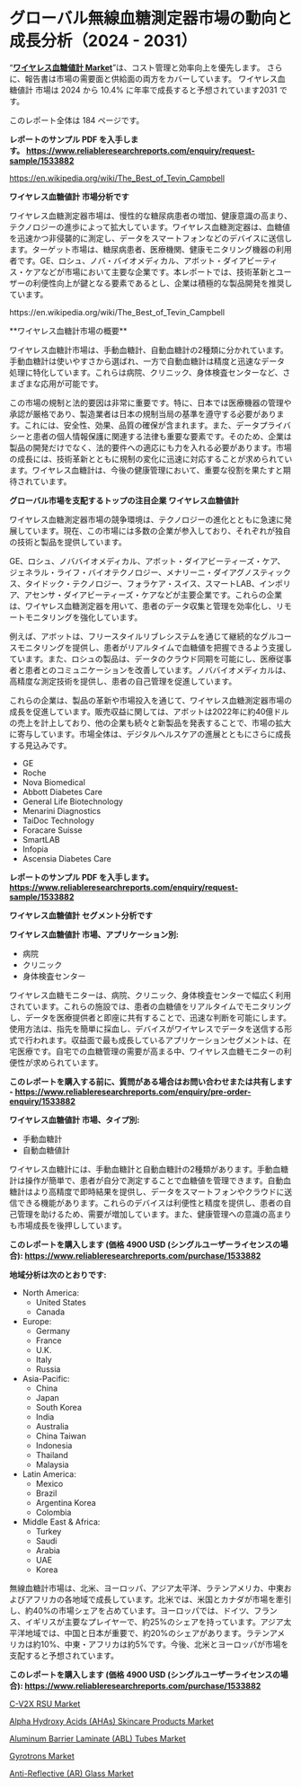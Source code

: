 <p><h1>グローバル無線血糖測定器市場の動向と成長分析（2024 - 2031）</h1></p><p>&ldquo;<strong><a href="https://www.reliableresearchreports.com/wireless-blood-glucose-meter-r1533882?utm_campaign=107&utm_medium=9&utm_source=Github&utm_content=ia&utm_term=14102024&utm_id=wireless-blood-glucose-meter">ワイヤレス血糖値計 Market</a></strong>&rdquo;は、コスト管理と効率向上を優先します。 さらに、報告書は市場の需要面と供給面の両方をカバーしています。 ワイヤレス血糖値計 市場は 2024 から 10.4% に年率で成長すると予想されています2031 です。</p>
<p>このレポート全体は 184 ページです。</p>
<p><strong>レポートのサンプル PDF を入手します。&nbsp;<a href="https://www.reliableresearchreports.com/enquiry/request-sample/1533882?utm_campaign=107&utm_medium=9&utm_source=Github&utm_content=ia&utm_term=14102024&utm_id=wireless-blood-glucose-meter">https://www.reliableresearchreports.com/enquiry/request-sample/1533882</a></strong></p>
<p><a href="https://en.wikipedia.org/wiki/The_Best_of_Tevin_Campbell?utm_campaign=107&utm_medium=9&utm_source=Github&utm_content=ia&utm_term=14102024&utm_id=wireless-blood-glucose-meter">https://en.wikipedia.org/wiki/The_Best_of_Tevin_Campbell</a></p>
<p><strong>ワイヤレス血糖値計 市場分析です</strong></p>
<p><p>ワイヤレス血糖測定器市場は、慢性的な糖尿病患者の増加、健康意識の高まり、テクノロジーの進歩によって拡大しています。ワイヤレス血糖測定器は、血糖値を迅速かつ非侵襲的に測定し、データをスマートフォンなどのデバイスに送信します。ターゲット市場は、糖尿病患者、医療機関、健康モニタリング機器の利用者です。GE、ロシュ、ノバ・バイオメディカル、アボット・ダイアビーティス・ケアなどが市場において主要な企業です。本レポートでは、技術革新とユーザーの利便性向上が鍵となる要素であるとし、企業は積極的な製品開発を推奨しています。</p></p>
<p>https://en.wikipedia.org/wiki/The_Best_of_Tevin_Campbell</p>
<p><p>**ワイヤレス血糖計市場の概要**</p><p>ワイヤレス血糖計市場は、手動血糖計、自動血糖計の2種類に分かれています。手動血糖計は使いやすさから選ばれ、一方で自動血糖計は精度と迅速なデータ処理に特化しています。これらは病院、クリニック、身体検査センターなど、さまざまな応用が可能です。</p><p>この市場の規制と法的要因は非常に重要です。特に、日本では医療機器の管理や承認が厳格であり、製造業者は日本の規制当局の基準を遵守する必要があります。これには、安全性、効果、品質の確保が含まれます。また、データプライバシーと患者の個人情報保護に関連する法律も重要な要素です。そのため、企業は製品の開発だけでなく、法的要件への適応にも力を入れる必要があります。市場の成長には、技術革新とともに規制の変化に迅速に対応することが求められています。ワイヤレス血糖計は、今後の健康管理において、重要な役割を果たすと期待されています。</p></p>
<p><strong>グローバル市場を支配するトップの注目企業 ワイヤレス血糖値計</strong></p>
<p><p>ワイヤレス血糖測定器市場の競争環境は、テクノロジーの進化とともに急速に発展しています。現在、この市場には多数の企業が参入しており、それぞれが独自の技術と製品を提供しています。</p><p>GE、ロシュ、ノババイオメディカル、アボット・ダイアビーティーズ・ケア、ジェネラル・ライフ・バイオテクノロジー、メナリーニ・ダイアグノスティックス、タイドック・テクノロジー、フォラケア・スイス、スマートLAB、インポリア、アセンサ・ダイアビーティーズ・ケアなどが主要企業です。これらの企業は、ワイヤレス血糖測定器を用いて、患者のデータ収集と管理を効率化し、リモートモニタリングを強化しています。</p><p>例えば、アボットは、フリースタイルリブレシステムを通じて継続的なグルコースモニタリングを提供し、患者がリアルタイムで血糖値を把握できるよう支援しています。また、ロシュの製品は、データのクラウド同期を可能にし、医療従事者と患者とのコミュニケーションを改善しています。ノババイオメディカルは、高精度な測定技術を提供し、患者の自己管理を促進しています。</p><p>これらの企業は、製品の革新や市場投入を通じて、ワイヤレス血糖測定器市場の成長を促進しています。販売収益に関しては、アボットは2022年に約40億ドルの売上を計上しており、他の企業も続々と新製品を発表することで、市場の拡大に寄与しています。市場全体は、デジタルヘルスケアの進展とともにさらに成長する見込みです。</p></p>
<p><ul><li>GE</li><li>Roche</li><li>Nova Biomedical</li><li>Abbott Diabetes Care</li><li>General Life Biotechnology</li><li>Menarini Diagnostics</li><li>TaiDoc Technology</li><li>Foracare Suisse</li><li>SmartLAB</li><li>Infopia</li><li>Ascensia Diabetes Care</li></ul></p>
<p><strong>レポートのサンプル PDF を入手します。 <a href="https://www.reliableresearchreports.com/enquiry/request-sample/1533882?utm_campaign=107&utm_medium=9&utm_source=Github&utm_content=ia&utm_term=14102024&utm_id=wireless-blood-glucose-meter">https://www.reliableresearchreports.com/enquiry/request-sample/1533882</a></strong></p>
<p><strong>ワイヤレス血糖値計 セグメント分析です</strong></p>
<p><strong>ワイヤレス血糖値計 市場、アプリケーション別:</strong></p>
<p><ul><li>病院</li><li>クリニック</li><li>身体検査センター</li></ul></p>
<p><p>ワイヤレス血糖モニターは、病院、クリニック、身体検査センターで幅広く利用されています。これらの施設では、患者の血糖値をリアルタイムでモニタリングし、データを医療提供者と即座に共有することで、迅速な判断を可能にします。使用方法は、指先を簡単に採血し、デバイスがワイヤレスでデータを送信する形式で行われます。収益面で最も成長しているアプリケーションセグメントは、在宅医療です。自宅での血糖管理の需要が高まる中、ワイヤレス血糖モニターの利便性が求められています。</p></p>
<p><strong>このレポートを購入する前に、質問がある場合はお問い合わせまたは共有します - <a href="https://www.reliableresearchreports.com/enquiry/pre-order-enquiry/1533882?utm_campaign=107&utm_medium=9&utm_source=Github&utm_content=ia&utm_term=14102024&utm_id=wireless-blood-glucose-meter">https://www.reliableresearchreports.com/enquiry/pre-order-enquiry/1533882</a></strong></p>
<p><strong>ワイヤレス血糖値計 市場、タイプ別:</strong></p>
<p><ul><li>手動血糖計</li><li>自動血糖値計</li></ul></p>
<p><p>ワイヤレス血糖計には、手動血糖計と自動血糖計の2種類があります。手動血糖計は操作が簡単で、患者が自分で測定することで血糖値を管理できます。自動血糖計はより高精度で即時結果を提供し、データをスマートフォンやクラウドに送信できる機能があります。これらのデバイスは利便性と精度を提供し、患者の自己管理を助けるため、需要が増加しています。また、健康管理への意識の高まりも市場成長を後押ししています。</p></p>
<p><strong>このレポートを購入します (価格 4900 USD (シングルユーザーライセンスの場合): <a href="https://www.reliableresearchreports.com/purchase/1533882?utm_campaign=107&utm_medium=9&utm_source=Github&utm_content=ia&utm_term=14102024&utm_id=wireless-blood-glucose-meter">https://www.reliableresearchreports.com/purchase/1533882</a></strong></p>
<p><strong>地域分析は次のとおりです:</strong></p>
<p><ul>
    <li>
        North America:
        <ul>
            <li>United States</li>
            <li>Canada</li>
        </ul>
    </li>
    <li>
        Europe:
        <ul>
            <li>Germany</li>
            <li>France</li>
            <li>U.K.</li>
            <li>Italy</li>
            <li>Russia</li>
        </ul>
    </li>
    <li>
        Asia-Pacific:
        <ul>
            <li>China</li>
            <li>Japan</li>
            <li>South Korea</li>
            <li>India</li>
            <li>Australia</li>
            <li>China Taiwan</li>
            <li>Indonesia</li>
            <li>Thailand</li>
            <li>Malaysia</li>
        </ul>
    </li>
    <li>
        Latin America:
        <ul>
            <li>Mexico</li>
            <li>Brazil</li>
            <li>Argentina Korea</li>
            <li>Colombia</li>
        </ul>
    </li>
    <li>
        Middle East & Africa:
        <ul>
            <li>Turkey</li>
            <li>Saudi</li>
            <li>Arabia</li>
            <li>UAE</li>
            <li>Korea</li>
        </ul>
    </li>
    </ul></p>
<p><p>無線血糖計市場は、北米、ヨーロッパ、アジア太平洋、ラテンアメリカ、中東およびアフリカの各地域で成長しています。北米では、米国とカナダが市場を牽引し、約40%の市場シェアを占めています。ヨーロッパでは、ドイツ、フランス、イギリスが主要なプレイヤーで、約25%のシェアを持っています。アジア太平洋地域では、中国と日本が重要で、約20%のシェアがあります。ラテンアメリカは約10%、中東・アフリカは約5%です。今後、北米とヨーロッパが市場を支配すると予想されています。</p></p>
<p><strong>このレポートを購入します (価格 4900 USD (シングルユーザーライセンスの場合): <a href="https://www.reliableresearchreports.com/purchase/1533882?utm_campaign=107&utm_medium=9&utm_source=Github&utm_content=ia&utm_term=14102024&utm_id=wireless-blood-glucose-meter">https://www.reliableresearchreports.com/purchase/1533882</a></strong></p>
<p><p><a href="https://github.com/arionmp/Market-Research-Report-List-5/blob/main/c-v2x-rsu-market.md?utm_campaign=107&utm_medium=9&utm_source=Github&utm_content=ia&utm_term=14102024&utm_id=wireless-blood-glucose-meter">C-V2X RSU Market</a></p><p><a href="https://www.linkedin.com/pulse/alpha-hydroxy-acids-ahas-skincare-products-market-dynamics-ogl3f?utm_campaign=107&utm_medium=9&utm_source=Github&utm_content=ia&utm_term=14102024&utm_id=wireless-blood-glucose-meter">Alpha Hydroxy Acids (AHAs) Skincare Products Market</a></p><p><a href="https://www.linkedin.com/pulse/aluminum-barrier-laminate-abl-tubes-market-outlook-current-zwycf?utm_campaign=107&utm_medium=9&utm_source=Github&utm_content=ia&utm_term=14102024&utm_id=wireless-blood-glucose-meter">Aluminum Barrier Laminate (ABL) Tubes Market</a></p><p><a href="https://github.com/petbigbeepjn/Market-Research-Report-List-1/blob/main/gyrotrons-market.md?utm_campaign=107&utm_medium=9&utm_source=Github&utm_content=ia&utm_term=14102024&utm_id=wireless-blood-glucose-meter">Gyrotrons Market</a></p><p><a href="https://www.linkedin.com/pulse/anti-reflective-ar-glass-market-emerging-trends-future-prospects-khmaf?utm_campaign=107&utm_medium=9&utm_source=Github&utm_content=ia&utm_term=14102024&utm_id=wireless-blood-glucose-meter">Anti-Reflective (AR) Glass Market</a></p></p>